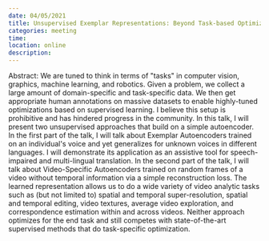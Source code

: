 ```yaml
---
date: 04/05/2021
title: Unsupervised Exemplar Representations: Beyond Task-based Optimization - Aayush Bansal
categories: meeting
time:
location: online
description:
---
```

Abstract: We are tuned to think in terms of "tasks" in computer vision, graphics, machine learning, and robotics. Given a problem, we collect a large amount of domain-specific and task-specific data. We then get appropriate human annotations on massive datasets to enable highly-tuned optimizations based on supervised learning. I believe this setup is prohibitive and has hindered progress in the community. In this talk, I will present two unsupervised approaches that build on a simple autoencoder. In the first part of the talk, I will talk about Exemplar Autoencoders trained on an individual's voice and yet generalizes for unknown voices in different languages. I will demonstrate its application as an assistive tool for speech-impaired and multi-lingual translation. In the second part of the talk, I will talk about Video-Specific Autoencoders trained on random frames of a video without temporal information via a simple reconstruction loss. The learned representation allows us to do a wide variety of video analytic tasks such as (but not limited to) spatial and temporal super-resolution, spatial and temporal editing, video textures, average video exploration, and correspondence estimation within and across videos. Neither approach optimizes for the end task and still competes with state-of-the-art supervised methods that do task-specific optimization.